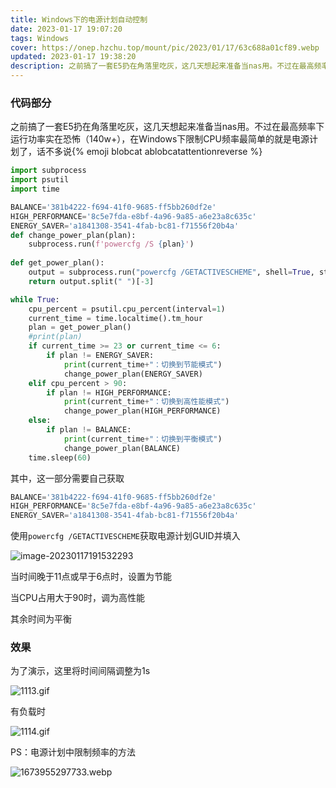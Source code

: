 ```yaml
---
title: Windows下的电源计划自动控制
date: 2023-01-17 19:07:20
tags: Windows
cover: https://onep.hzchu.top/mount/pic/2023/01/17/63c688a01cf89.webp
updated: 2023-01-17 19:38:20
description: 之前搞了一套E5扔在角落里吃灰，这几天想起来准备当nas用。不过在最高频率下运行功率实在恐怖（140w+），在Windows下限制CPU频率心理有频率最简单的就是电源计划了
---
```


### 代码部分

之前搞了一套E5扔在角落里吃灰，这几天想起来准备当nas用。不过在最高频率下运行功率实在恐怖（140w+），在Windows下限制CPU频率最简单的就是电源计划了，话不多说{% emoji blobcat ablobcatattentionreverse %}

```python
import subprocess
import psutil
import time

BALANCE='381b4222-f694-41f0-9685-ff5bb260df2e'
HIGH_PERFORMANCE='8c5e7fda-e8bf-4a96-9a85-a6e23a8c635c'
ENERGY_SAVER='a1841308-3541-4fab-bc81-f71556f20b4a'
def change_power_plan(plan):
    subprocess.run(f'powercfg /S {plan}')
    
def get_power_plan():
    output = subprocess.run("powercfg /GETACTIVESCHEME", shell=True, stdout=subprocess.PIPE).stdout.decode("GBK")
    return output.split(" ")[-3]

while True:
    cpu_percent = psutil.cpu_percent(interval=1)
    current_time = time.localtime().tm_hour
    plan = get_power_plan()
    #print(plan)
    if current_time >= 23 or current_time <= 6:
        if plan != ENERGY_SAVER:
            print(current_time+"：切换到节能模式")
            change_power_plan(ENERGY_SAVER)
    elif cpu_percent > 90:
        if plan != HIGH_PERFORMANCE:
            print(current_time+"：切换到高性能模式")
            change_power_plan(HIGH_PERFORMANCE)
    else:
        if plan != BALANCE:
            print(current_time+"：切换到平衡模式")
            change_power_plan(BALANCE)
    time.sleep(60)

```

其中，这一部分需要自己获取

```python
BALANCE='381b4222-f694-41f0-9685-ff5bb260df2e'
HIGH_PERFORMANCE='8c5e7fda-e8bf-4a96-9a85-a6e23a8c635c'
ENERGY_SAVER='a1841308-3541-4fab-bc81-f71556f20b4a'
```

使用`powercfg /GETACTIVESCHEME`获取电源计划GUID并填入

![image-20230117191532293](https://onep.hzchu.top/mount/pic/2023/01/17/63c685e3ca534.webp)

当时间晚于11点或早于6点时，设置为节能

当CPU占用大于90时，调为高性能

其余时间为平衡

### 效果

为了演示，这里将时间间隔调整为1s

![1113.gif](https://onep.hzchu.top/mount/pic/2023/01/17/63c6873160cb1.gif)

有负载时

![1114.gif](https://onep.hzchu.top/mount/pic/2023/01/17/63c6873d0f2cb.gif)

PS：电源计划中限制频率的方法

![1673955297733.webp](https://onep.hzchu.top/mount/pic/2023/01/17/63c687e21db58.webp)
